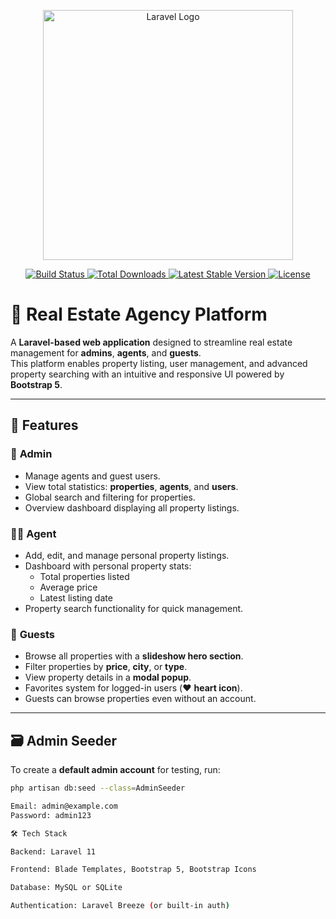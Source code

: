<p align="center">
    <a href="https://laravel.com" target="_blank">
        <img src="https://raw.githubusercontent.com/laravel/art/master/logo-lockup/5%20SVG/2%20CMYK/1%20Full%20Color/laravel-logolockup-cmyk-red.svg" width="400" alt="Laravel Logo">
    </a>
</p>

<p align="center">
    <a href="https://github.com/laravel/framework/actions">
        <img src="https://github.com/laravel/framework/workflows/tests/badge.svg" alt="Build Status">
    </a>
    <a href="https://packagist.org/packages/laravel/framework">
        <img src="https://img.shields.io/packagist/dt/laravel/framework" alt="Total Downloads">
    </a>
    <a href="https://packagist.org/packages/laravel/framework">
        <img src="https://img.shields.io/packagist/v/laravel/framework" alt="Latest Stable Version">
    </a>
    <a href="https://packagist.org/packages/laravel/framework">
        <img src="https://img.shields.io/packagist/l/laravel/framework" alt="License">
    </a>
</p>

# 🏡 Real Estate Agency Platform

A **Laravel-based web application** designed to streamline real estate management for **admins**, **agents**, and **guests**.  
This platform enables property listing, user management, and advanced property searching with an intuitive and responsive UI powered by **Bootstrap 5**.

---

## 🚀 Features

### 👑 **Admin**
- Manage agents and guest users.
- View total statistics: **properties**, **agents**, and **users**.
- Global search and filtering for properties.
- Overview dashboard displaying all property listings.

### 🧑‍💼 **Agent**
- Add, edit, and manage personal property listings.
- Dashboard with personal property stats:
  - Total properties listed
  - Average price
  - Latest listing date
- Property search functionality for quick management.

### 👥 **Guests**
- Browse all properties with a **slideshow hero section**.
- Filter properties by **price**, **city**, or **type**.
- View property details in a **modal popup**.
- Favorites system for logged-in users (❤️ **heart icon**).
- Guests can browse properties even without an account.

---

## 🗃️ Admin Seeder

To create a **default admin account** for testing, run:

```bash
php artisan db:seed --class=AdminSeeder

Email: admin@example.com
Password: admin123

🛠️ Tech Stack

Backend: Laravel 11

Frontend: Blade Templates, Bootstrap 5, Bootstrap Icons

Database: MySQL or SQLite

Authentication: Laravel Breeze (or built-in auth)
